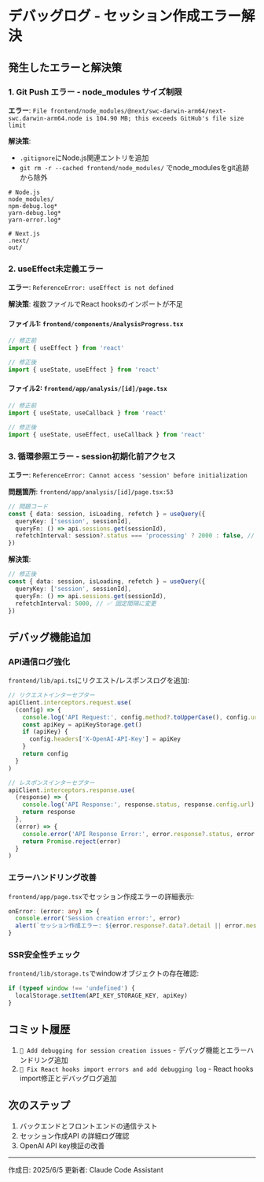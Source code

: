 # デバッグログ - セッション作成エラー解決

## 発生したエラーと解決策

### 1. Git Push エラー - node_modules サイズ制限
**エラー**: `File frontend/node_modules/@next/swc-darwin-arm64/next-swc.darwin-arm64.node is 104.90 MB; this exceeds GitHub's file size limit`

**解決策**:
- `.gitignore`にNode.js関連エントリを追加
- `git rm -r --cached frontend/node_modules/` でnode_modulesをgit追跡から除外

```gitignore
# Node.js
node_modules/
npm-debug.log*
yarn-debug.log*
yarn-error.log*

# Next.js
.next/
out/
```

### 2. useEffect未定義エラー
**エラー**: `ReferenceError: useEffect is not defined`

**解決策**:
複数ファイルでReact hooksのインポートが不足

#### ファイル1: `frontend/components/AnalysisProgress.tsx`
```typescript
// 修正前
import { useEffect } from 'react'

// 修正後
import { useState, useEffect } from 'react'
```

#### ファイル2: `frontend/app/analysis/[id]/page.tsx`
```typescript
// 修正前
import { useState, useCallback } from 'react'

// 修正後
import { useState, useEffect, useCallback } from 'react'
```

### 3. 循環参照エラー - session初期化前アクセス
**エラー**: `ReferenceError: Cannot access 'session' before initialization`

**問題箇所**: `frontend/app/analysis/[id]/page.tsx:53`
```typescript
// 問題コード
const { data: session, isLoading, refetch } = useQuery({
  queryKey: ['session', sessionId],
  queryFn: () => api.sessions.get(sessionId),
  refetchInterval: session?.status === 'processing' ? 2000 : false, // ❌ 循環参照
})
```

**解決策**:
```typescript
// 修正後
const { data: session, isLoading, refetch } = useQuery({
  queryKey: ['session', sessionId],
  queryFn: () => api.sessions.get(sessionId),
  refetchInterval: 5000, // ✅ 固定間隔に変更
})
```

## デバッグ機能追加

### API通信ログ強化
`frontend/lib/api.ts`にリクエスト/レスポンスログを追加:

```typescript
// リクエストインターセプター
apiClient.interceptors.request.use(
  (config) => {
    console.log('API Request:', config.method?.toUpperCase(), config.url)
    const apiKey = apiKeyStorage.get()
    if (apiKey) {
      config.headers['X-OpenAI-API-Key'] = apiKey
    }
    return config
  }
)

// レスポンスインターセプター
apiClient.interceptors.response.use(
  (response) => {
    console.log('API Response:', response.status, response.config.url)
    return response
  },
  (error) => {
    console.error('API Response Error:', error.response?.status, error.response?.data)
    return Promise.reject(error)
  }
)
```

### エラーハンドリング改善
`frontend/app/page.tsx`でセッション作成エラーの詳細表示:

```typescript
onError: (error: any) => {
  console.error('Session creation error:', error)
  alert(`セッション作成エラー: ${error.response?.data?.detail || error.message}`)
}
```

### SSR安全性チェック
`frontend/lib/storage.ts`でwindowオブジェクトの存在確認:

```typescript
if (typeof window !== 'undefined') {
  localStorage.setItem(API_KEY_STORAGE_KEY, apiKey)
}
```

## コミット履歴
1. `🐛 Add debugging for session creation issues` - デバッグ機能とエラーハンドリング追加
2. `🐛 Fix React hooks import errors and add debugging log` - React hooks import修正とデバッグログ追加

## 次のステップ
1. バックエンドとフロントエンドの通信テスト
2. セッション作成API の詳細ログ確認
3. OpenAI API key検証の改善

---
作成日: 2025/6/5
更新者: Claude Code Assistant